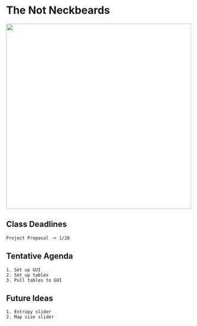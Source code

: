 # The Not Neckbeards

<img src="https://roadtovrlive-5ea0.kxcdn.com/wp-content/uploads/2015/11/dungeons-and-dragons-altspacevr.jpg" width = "500">

## Class Deadlines
    Project Proposal -> 1/26

## Tentative Agenda
    1. Set up GUI
    2. Set up tables
    3. Pull tables to GUI

## Future Ideas
    1. Entropy slider
    2. Map size slider
